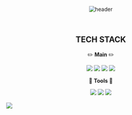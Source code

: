 <div align="center">

![header](https://capsule-render.vercel.app/api?type=wave&color=auto&height=300&section=header&text=ehdals&fontSize=90)

<br/>

## TECH STACK 


:pencil2: **Main** :pencil2:

<img src="https://img.shields.io/badge/Java-007396?style=flat-square&logo=Java&logoColor=white&logoWidth=200"> 
<img src="https://img.shields.io/badge/Spring-6DB33F?style=flat-square&logo=Spring&logoColor=white">
<img src="https://img.shields.io/badge/SpringBoot-6DB33F?style=flat-square&logo=SpringBoot&logoColor=white">
<img src="https://img.shields.io/badge/MySQL-007396?style=flat-square&logo=MySQL&logoColor=white">

<br/>

🔧 **Tools** 🔧

<img src="https://img.shields.io/badge/GitHub-000000?style=flat-square&logo=GitHub&logoColor=white">
<img src="https://img.shields.io/badge/InteliJ-007396?style=flat-square&logo=intellijidea&logoColor=white">
<img src="https://img.shields.io/badge/Discord-007396?style=flat-square&logo=Discord&logoColor=white">

</div>

<br/>

<img src="https://github-readme-stats.vercel.app/api?username=ehdals0405&show_icons=true&theme=radical">



